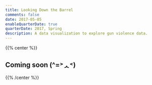 ```yaml
---
title: Looking Down the Barrel
comments: false
date: 2017-05-05
enableQuarterDate: true
quarterDate: 2017, Spring
description: A data visualization to explore gun violence data.
---
```

{{% center %}}<h2 class="list-title title">Coming soon (^=˃ᆺ˂)</h2> {{% /center %}}